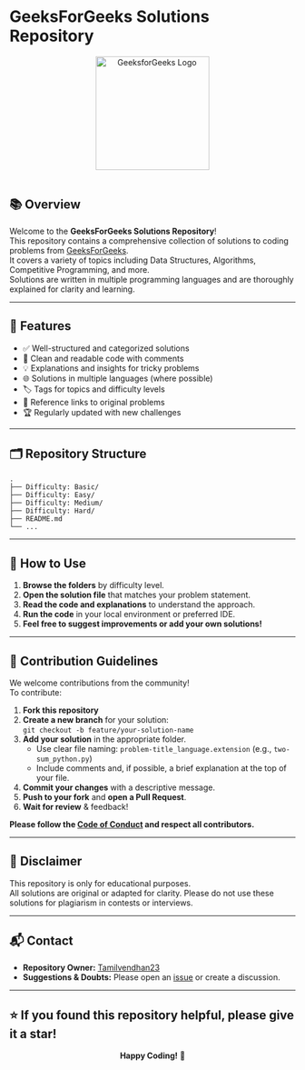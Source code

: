 # GeeksForGeeks Solutions Repository

<div align="center">
  <img src="https://upload.wikimedia.org/wikipedia/commons/4/43/GeeksforGeeks.svg" alt="GeeksforGeeks Logo" width="200"/>
</div>

<br>

## 📚 Overview

Welcome to the **GeeksForGeeks Solutions Repository**!  
This repository contains a comprehensive collection of solutions to coding problems from [GeeksForGeeks](https://www.geeksforgeeks.org/).  
It covers a variety of topics including Data Structures, Algorithms, Competitive Programming, and more.  
Solutions are written in multiple programming languages and are thoroughly explained for clarity and learning.

---

## 🚀 Features

- ✅ Well-structured and categorized solutions
- 📝 Clean and readable code with comments
- 💡 Explanations and insights for tricky problems
- 🌐 Solutions in multiple languages (where possible)
- 🏷️ Tags for topics and difficulty levels
- 🔗 Reference links to original problems
- 🏆 Regularly updated with new challenges

---

## 🗂️ Repository Structure

```
.
├── Difficulty: Basic/
├── Difficulty: Easy/
├── Difficulty: Medium/
├── Difficulty: Hard/
├── README.md
└── ...
```

---

## 🏁 How to Use

1. **Browse the folders** by difficulty level.
2. **Open the solution file** that matches your problem statement.
3. **Read the code and explanations** to understand the approach.
4. **Run the code** in your local environment or preferred IDE.
5. **Feel free to suggest improvements or add your own solutions!**

---

## 🌟 Contribution Guidelines

We welcome contributions from the community!  
To contribute:

1. **Fork this repository**
2. **Create a new branch** for your solution:  
   `git checkout -b feature/your-solution-name`
3. **Add your solution** in the appropriate folder.  
   - Use clear file naming: `problem-title_language.extension` (e.g., `two-sum_python.py`)
   - Include comments and, if possible, a brief explanation at the top of your file.
4. **Commit your changes** with a descriptive message.
5. **Push to your fork** and **open a Pull Request**.
6. **Wait for review** & feedback!

**Please follow the [Code of Conduct](CODE_OF_CONDUCT.md) and respect all contributors.**

---

## 📢 Disclaimer

This repository is only for educational purposes.  
All solutions are original or adapted for clarity. Please do not use these solutions for plagiarism in contests or interviews.

---

## 📬 Contact

- **Repository Owner:** [Tamilvendhan23](https://github.com/Tamilvendhan23)
- **Suggestions & Doubts:** Please open an [issue](https://github.com/Tamilvendhan23/GeeksForGeeks/issues) or create a discussion.

---

## ⭐ If you found this repository helpful, please give it a star!

<div align="center">
  <b>Happy Coding!</b> 🚀
</div>

